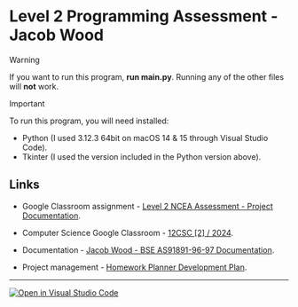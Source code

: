 # Level 2 Programming Assessment - Jacob Wood

> [!WARNING]
> If you want to run this program, **run main.py**. Running any of the other files will **not** work.

<!-- These are two separate blockquotes, but markdownlint doesn't like that, so this comment is here to separate them. -->

> [!IMPORTANT]
> To run this program, you will need installed:
>
> - Python (I used 3.12.3 64bit on macOS 14 & 15 through Visual Studio Code).
> - Tkinter (I used the version included in the Python version above).

## Links

- Google Classroom assignment - [Level 2 NCEA Assessment - Project Documentation](https://classroom.google.com/c/NjYyMTMxNTA2OTEz/a/NjU5MjYxMTI0NzQ0/details).

- Computer Science Google Classroom - [12CSC [2] / 2024](https://classroom.google.com/c/NjYyMTMxNTA2OTEz).

- Documentation - [Jacob Wood - BSE AS91891-96-97 Documentation](https://docs.google.com/document/d/1jxKJiuvzl4isvKiTnAk9f3sO0eby-lHBmzXsY5-sECI/edit).

- Project management - [Homework Planner Development Plan](https://www.notion.so/jacob-wood-school/c353bdf85ea04d2883be0f49d709397a?v=71d41a8860504b228813ed40a77ad5b7&pvs=4).

---

[![Open in Visual Studio Code](https://classroom.github.com/assets/open-in-vscode-718a45dd9cf7e7f842a935f5ebbe5719a5e09af4491e668f4dbf3b35d5cca122.svg)](https://classroom.github.com/online_ide?assignment_repo_id=15054191&assignment_repo_type=AssignmentRepo)
